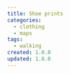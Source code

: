 ```yaml
---
title: Shoe prints
categories:
  - clothing
  - maps
tags:
  - walking
created: 1.0.0
updated: 1.0.0
---
```

